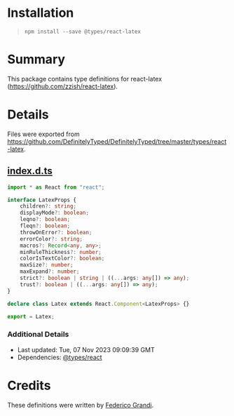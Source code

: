 # Installation
> `npm install --save @types/react-latex`

# Summary
This package contains type definitions for react-latex (https://github.com/zzish/react-latex).

# Details
Files were exported from https://github.com/DefinitelyTyped/DefinitelyTyped/tree/master/types/react-latex.
## [index.d.ts](https://github.com/DefinitelyTyped/DefinitelyTyped/tree/master/types/react-latex/index.d.ts)
````ts
import * as React from "react";

interface LatexProps {
    children?: string;
    displayMode?: boolean;
    leqno?: boolean;
    fleqn?: boolean;
    throwOnError?: boolean;
    errorColor?: string;
    macros?: Record<any, any>;
    minRuleThickness?: number;
    colorIsTextColor?: boolean;
    maxSize?: number;
    maxExpand?: number;
    strict?: boolean | string | ((...args: any[]) => any);
    trust?: boolean | ((...args: any[]) => any);
}

declare class Latex extends React.Component<LatexProps> {}

export = Latex;

````

### Additional Details
 * Last updated: Tue, 07 Nov 2023 09:09:39 GMT
 * Dependencies: [@types/react](https://npmjs.com/package/@types/react)

# Credits
These definitions were written by [Federico Grandi](https://github.com/EndBug).
